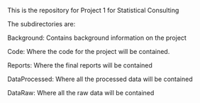This is the repository for Project 1 for Statistical Consulting

The subdirectories are:

Background: Contains background information on the project

Code: Where the code for the project will be contained.

Reports: Where the final reports will be contained

DataProcessed: Where all the processed data will be contained

DataRaw: Where all the raw data will be contained

